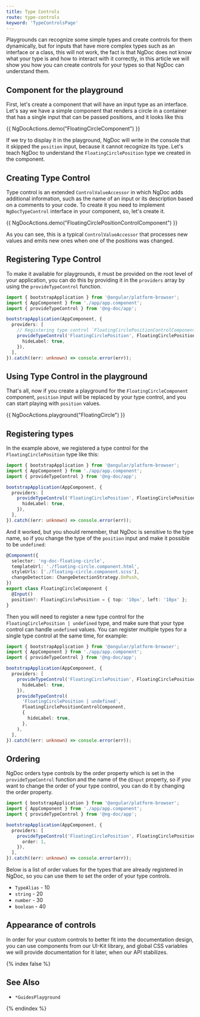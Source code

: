 ```yaml
---
title: Type Controls
route: type-controls
keyword: 'TypeControlsPage'
---
```


Playgrounds can recognize some simple types and create controls for them dynamically, but for inputs
that have more complex types such as an interface or a class, this will not work, the fact is that
NgDoc does not know what your type is and how to interact with it correctly, in this
article we will show you how you can create controls for your types so that NgDoc can understand
them.

## Component for the playground

First, let's create a component that will have an input type as an interface.
Let's say we have a simple component that renders a circle in a container that has a single input
that can be passed positions, and it looks like this

{{ NgDocActions.demo("FloatingCircleComponent") }}

If we try to display it in the playground, NgDoc will write in the console that it skipped
the `position` input, because it cannot recognize its type. Let's teach NgDoc to understand
the `FloatingCirclePosition` type we created in the component.

## Creating Type Control

Type control is an extended `ControlValueAccessor` in which NgDoc adds additional
information, such as the name of an input or its description based on a comments to your code.
To create it you need to implement `NgDocTypeControl` interface in your component, so,
let's create it.

{{ NgDocActions.demo("FloatingCirclePositionControlComponent") }}

As you can see, this is a typical `ControlValueAccessor` that processes new values and emits new ones
when one of the positions was changed.

## Registering Type Control

To make it available for playgrounds, it must be provided on the root level of your application,
you can do this by providing it in the `providers` array by using the `provideTypeControl` function.

```typescript name="main.ts"
import { bootstrapApplication } from '@angular/platform-browser';
import { AppComponent } from './app/app.component';
import { provideTypeControl } from '@ng-doc/app';

bootstrapApplication(AppComponent, {
  providers: [
    // Registering type control `FloatingCirclePositionControlComponent` for `FloatingCirclePosition` type
    provideTypeControl('FloatingCirclePosition', FloatingCirclePositionControlComponent, {
      hideLabel: true,
    }),
  ],
}).catch((err: unknown) => console.error(err));
```

## Using Type Control in the playground

That's all, now if you create a playground for the `FloatingCircleComponent` component,
`position` input will be replaced by your type control, and you can start playing with `position`
values.

{{ NgDocActions.playground("FloatingCircle") }}

## Registering types

In the example above, we registered a type control for the `FloatingCirclePosition` type like this:

```typescript name="main.ts"
import { bootstrapApplication } from '@angular/platform-browser';
import { AppComponent } from './app/app.component';
import { provideTypeControl } from '@ng-doc/app';

bootstrapApplication(AppComponent, {
  providers: [
    provideTypeControl('FloatingCirclePosition', FloatingCirclePositionControlComponent, {
      hideLabel: true,
    }),
  ],
}).catch((err: unknown) => console.error(err));
```

And it worked, but you should remember, that NgDoc is sensitive to the type name, so if you change
the type of the `position` input and make it possible to be `undefined`:

```typescript name="floating-circle.component.ts"
@Component({
  selector: 'ng-doc-floating-circle',
  templateUrl: './floating-circle.component.html',
  styleUrls: ['./floating-circle.component.scss'],
  changeDetection: ChangeDetectionStrategy.OnPush,
})
export class FloatingCircleComponent {
  @Input()
  position?: FloatingCirclePosition = { top: '10px', left: '10px' };
}
```

Then you will need to register a new type control for the `FloatingCirclePosition | undefined` type,
and make sure that your type control can handle `undefined` values. You can register multiple types
for a single type control at the same time, for example:

```typescript name="main.ts"
import { bootstrapApplication } from '@angular/platform-browser';
import { AppComponent } from './app/app.component';
import { provideTypeControl } from '@ng-doc/app';

bootstrapApplication(AppComponent, {
  providers: [
    provideTypeControl('FloatingCirclePosition', FloatingCirclePositionControlComponent, {
      hideLabel: true,
    }),
    provideTypeControl(
      'FloatingCirclePosition | undefined',
      FloatingCirclePositionControlComponent,
      {
        hideLabel: true,
      },
    ),
  ],
}).catch((err: unknown) => console.error(err));
```

## Ordering

NgDoc orders type controls by the order property which is set in the `provideTypeControl` function
and the name of the `@Input` property, so if you want to change the order of your type control,
you can do it by changing the order property.

```typescript name="main.ts"
import { bootstrapApplication } from '@angular/platform-browser';
import { AppComponent } from './app/app.component';
import { provideTypeControl } from '@ng-doc/app';

bootstrapApplication(AppComponent, {
  providers: [
    provideTypeControl('FloatingCirclePosition', FloatingCirclePositionControlComponent, {
      order: 1,
    }),
  ],
}).catch((err: unknown) => console.error(err));
```

Below is a list of order values for the types that are already registered in NgDoc, so you can
use them to set the order of your type controls.

- `TypeAlias` - 10
- `string` - 20
- `number` - 30
- `boolean` - 40

## Appearance of controls

In order for your custom controls to better fit into the documentation design, you can use
components from our UI-Kit library, and global CSS variables we will provide documentation for it
later, when our API stabilizes.

{% index false %}

## See Also

- `*GuidesPlayground`

{% endindex %}
